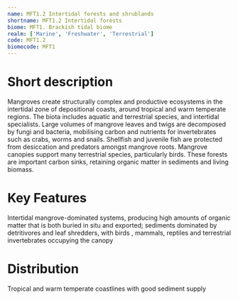 ```yaml
---
name: MFT1.2 Intertidal forests and shrublands
shortname: MFT1.2 Intertidal forests
biome: MFT1. Brackish tidal biome
realm: ['Marine', 'Freshwater', 'Terrestrial']
code: MFT1.2
biomecode: MFT1
---
```

# Short description

Mangroves create structurally complex and productive ecosystems in the intertidal zone of depositional coasts, around tropical and warm temperate regions. The biota includes aquatic and terrestrial species, and intertidal specialists. Large volumes of mangrove leaves and twigs are decomposed by fungi and bacteria, mobilising carbon and nutrients for invertebrates such as crabs, worms and snails. Shellfish and juvenile fish are protected from desiccation and predators amongst mangrove roots. Mangrove canopies support many terrestrial species, particularly birds. These forests are important carbon sinks, retaining organic matter in sediments and living biomass.

# Key Features

Intertidal mangrove-dominated systems, producing high amounts of organic matter that is both buried in situ and exported; sediments dominated by detritivores and leaf shredders, with birds , mammals, reptiles and terrestrial invertebrates occupying the canopy

# Distribution

Tropical and warm temperate coastlines with good sediment supply
